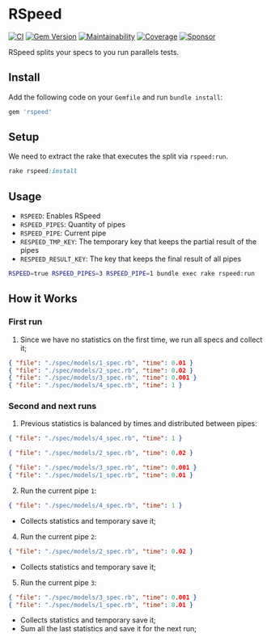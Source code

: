 # RSpeed

[![CI](https://github.com/wbotelhos/rspeed/workflows/CI/badge.svg)](https://github.com/wbotelhos/rspeed/actions)
[![Gem Version](https://badge.fury.io/rb/rspeed.svg)](https://badge.fury.io/rb/rspeed)
[![Maintainability](https://api.codeclimate.com/v1/badges/f312587b4f126bb13e85/maintainability)](https://codeclimate.com/github/wbotelhos/rspeed/maintainability)
[![Coverage](https://codecov.io/gh/wbotelhos/rspeed/branch/main/graph/badge.svg)](https://codecov.io/gh/wbotelhos/rspeed)
[![Sponsor](https://img.shields.io/badge/sponsor-%3C3-green)](https://www.patreon.com/wbotelhos)

RSpeed splits your specs to you run parallels tests.

## Install

Add the following code on your `Gemfile` and run `bundle install`:

```ruby
gem 'rspeed'
```

## Setup

We need to extract the rake that executes the split via `rspeed:run`.

```ruby
rake rspeed:install
```

## Usage

- `RSPEED`: Enables RSpeed
- `RSPEED_PIPES`: Quantity of pipes
- `RSPEED_PIPE`: Current pipe
- `RESPEED_TMP_KEY`: The temporary key that keeps the partial result of the pipes
- `RESPEED_RESULT_KEY`: The key that keeps the final result of all pipes

```sh
RSPEED=true RSPEED_PIPES=3 RSPEED_PIPE=1 bundle exec rake rspeed:run
```

## How it Works

### First run

1. Since we have no statistics on the first time, we run all specs and collect it;

```json
{ "file": "./spec/models/1_spec.rb", "time": 0.01 }
{ "file": "./spec/models/2_spec.rb", "time": 0.02 }
{ "file": "./spec/models/3_spec.rb", "time": 0.001 }
{ "file": "./spec/models/4_spec.rb", "time": 1 }
```

### Second and next runs

1. Previous statistics is balanced by times and distributed between pipes:

```json
{ "file": "./spec/models/4_spec.rb", "time": 1 }
```

```json
{ "file": "./spec/models/2_spec.rb", "time": 0.02 }
```

```json
{ "file": "./spec/models/3_spec.rb", "time": 0.001 }
{ "file": "./spec/models/1_spec.rb", "time": 0.01 }
```

2. Run the current pipe `1`:

```json
{ "file": "./spec/models/4_spec.rb", "time": 1 }
```

- Collects statistics and temporary save it;

4. Run the current pipe `2`:

```json
{ "file": "./spec/models/2_spec.rb", "time": 0.02 }
```

- Collects statistics and temporary save it;

5. Run the current pipe `3`:

```json
{ "file": "./spec/models/3_spec.rb", "time": 0.001 }
{ "file": "./spec/models/1_spec.rb", "time": 0.01 }
```

- Collects statistics and temporary save it;
- Sum all the last statistics and save it for the next run;
